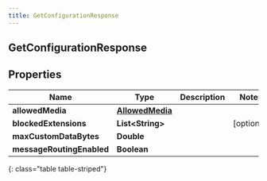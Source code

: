 ```yaml
---
title: GetConfigurationResponse
---
```

## GetConfigurationResponse


## Properties

| Name | Type | Description | Notes |
| ------------ | ------------- | ------------- | ------------- |
| **allowedMedia** | <!----><!---->[**AllowedMedia**](AllowedMedia.html)<!----> |  |  |
| **blockedExtensions** | <!----><!---->**List&lt;String&gt;**<!----> |  |  [optional] |
| **maxCustomDataBytes** | <!----><!---->**Double**<!----> |  |  |
| **messageRoutingEnabled** | <!----><!---->**Boolean**<!----> |  |  |
{: class="table table-striped"}



